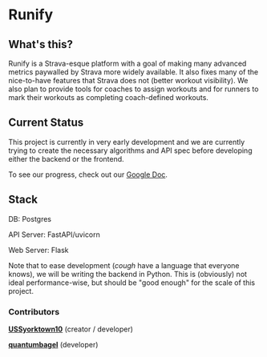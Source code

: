 # Runify

## What's this?

Runify is a Strava-esque platform with a goal of making many advanced metrics paywalled by Strava more widely available.
It also fixes many of the nice-to-have features that Strava does not (better workout visibility). We also plan to provide tools for coaches to assign workouts and
for runners to mark their workouts as completing coach-defined workouts.

## Current Status
This project is currently in very early development and we are currently trying to create the necessary algorithms and API spec before developing either the backend or the frontend.

To see our progress, check out our [Google Doc](https://docs.google.com/document/d/1otQ1p44epb4aDC_gV2EMzUMwYKy_1-d5wA-t6tC3zEU/view).

## Stack

DB: Postgres

API Server: FastAPI/uvicorn

Web Server: Flask

Note that to ease development (*cough* have a language that everyone knows), we will be writing the backend in Python. This is (obviously) not ideal performance-wise, but should be "good enough" for the scale of this project.


### Contributors

**[USSyorktown10](https://github.com/USSyorktown10)** (creator / developer)

**[quantumbagel](https://github.com/quantumbagel)** (developer)
